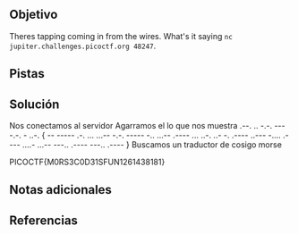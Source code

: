 ## Objetivo

Theres tapping coming in from the wires. What's it saying `nc jupiter.challenges.picoctf.org 48247`.
## Pistas
## Solución

Nos conectamos al servidor
Agarramos el lo que nos muestra
.--. .. -.-. --- -.-. - ..-. { -- ----- .-. ... ...-- -.-. ----- -.. ...-- .---- ... ..-. ..- -. .---- ..--- -.... .---- ....- ...-- ---.. .---- ---.. .---- } 
Buscamos un traductor de cosigo morse

PICOCTF{M0RS3C0D31SFUN1261438181}

## Notas adicionales
## Referencias